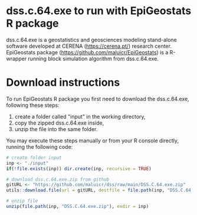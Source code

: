 
# dss.c.64.exe to run with EpiGeostats R package

dss.c.64.exe is a geostatistics and geosciences modeling stand-alone software developed at CERENA (https://cerena.pt/) research center. EpiGeostats package (https://github.com/maluicr/EpiGeostats) is a R-wrapper running block simulation algorithm from dss.c.64.exe.

# Download instructions

To run EpiGeostats R package you first need to download the dss.c.64.exe, following these steps:

1. create a folder called "input" in the working directory, 
2. copy the zipped dss.c.64.exe inside,
3. unzip the file into the same folder. 

You may execute these steps manually or from your R console directly, running the following code:

```r
# create folder input
inp <- "./input"
if(!file.exists(inp)) dir.create(inp, recursive = TRUE)

# download dss.c.64.exe.zip from github
gitURL <- "https://github.com/maluicr/dss/raw/main/DSS.C.64.exe.zip"
utils::download.file(url = gitURL, destfile = file.path(inp, "DSS.C.64.exe.zip"))

# unzip file
unzip(file.path(inp, "DSS.C.64.exe.zip"), exdir = inp)
```

